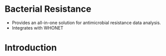 # Bacterial Resistance

- Provides an all-in-one solution for antimicrobial resistance data analysis.
- Integrates with WHONET

# Introduction
